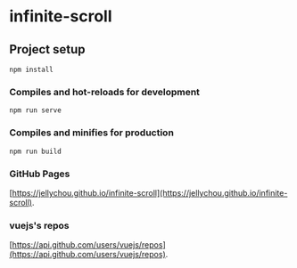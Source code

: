 # infinite-scroll

## Project setup

```
npm install
```

### Compiles and hot-reloads for development

```
npm run serve
```

### Compiles and minifies for production

```
npm run build
```

### GitHub Pages

[https://jellychou.github.io/infinite-scroll](https://jellychou.github.io/infinite-scroll).


### vuejs's repos

[https://api.github.com/users/vuejs/repos](https://api.github.com/users/vuejs/repos).
